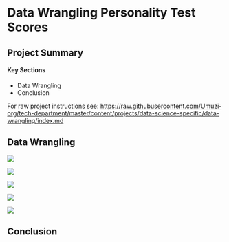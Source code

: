 # Data Wrangling Personality Test Scores

## Project Summary
#### Key Sections
* Data Wrangling
* Conclusion

For raw project instructions see: https://raw.githubusercontent.com/Umuzi-org/tech-department/master/content/projects/data-science-specific/data-wrangling/index.md

## Data Wrangling

![](https://lh3.googleusercontent.com/YfJLy9kT6KzCxQwkdIYzcqjSWczmoyciOabCyFQGSUu3clysC6ppgt6jDbikpdjjIJ81cUjKrfXQqCyzELN--G_FCzD7zE36P3_SFc_XWTGhZSWGyq0f3CRkE1grbG5wv3dSkaZNnw=w2400)

![](https://lh3.googleusercontent.com/M2DGLTvrinmVzzED3amJ1Zzr4iTMAEYH272hT2oNuEDV38kFdsh54bahej9a9226QYJm5vOXd4fVSQX_VHbhbzO4yDDvclo_heM_bX6TlvlE_O-YwcsZ6AVR084xLu1XMPO4OfumNQ=w2400)

![](https://lh3.googleusercontent.com/jaC8AoClhbPR8ejquXeySFcQkt7L7itkqE6TmB_lpD5pur1ooPU-aojFSMUNWaq3fGqjIiJRVKNLq0BsYQKKeClzSQZhYNZapFncXPQdaW_BLzRvgXIMk925lUhntVUiQ4PzNtzBEw=w2400)

![](https://lh3.googleusercontent.com/0Fb2Pghq6CeZ7ChgVbizoZBMoE8BIM3tL7-5jcfUFSRKvbKb8igrPtXp-pTFRK5VrS-Kx9u6DpOLfutsfeb3sT6IOz9C9GxXRHQc_CVcjKw0gLkkh82T0P2hsSIcnnteCLAZ34cpOQ=w2400)

![](https://lh3.googleusercontent.com/1P85E9gRKD53uEqn9Wb5CXikRPE1X24wbDJicZyhYKXCniZsFvqP0bIqzYfoCEn0eSmdgYJdmaO2WEvj5ABMw00uW-V1V8PZ_HIEFTEza4EykuBnn8H5Vy_omSOI8_YJWCr0Y5yXtQ=w2400)

## Conclusion
